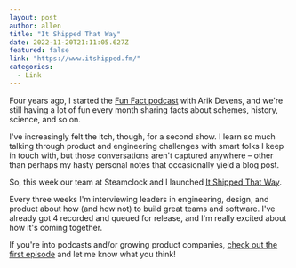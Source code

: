 ```yaml
---
layout: post
author: allen
title: "It Shipped That Way"
date: 2022-11-20T21:11:05.627Z
featured: false
link: "https://www.itshipped.fm/"
categories:
  - Link
---
```


Four years ago, I started the [Fun Fact podcast](https://funfact.fm/) with Arik Devens, and we're still having a lot of fun every month sharing facts about schemes, history, science, and so on.

I've increasingly felt the itch, though, for a second show. I learn so much talking through product and engineering challenges with smart folks I keep in touch with, but those conversations aren't captured anywhere – other than perhaps my hasty personal notes that occasionally yield a blog post.

So, this week our team at Steamclock and I launched [It Shipped That Way](https://www.itshipped.fm/).

Every three weeks I'm interviewing leaders in engineering, design, and product about how (and how not) to build great teams and software. I've already got 4 recorded and queued for release, and I'm really excited about how it's coming together. 

If you're into podcasts and/or growing product companies, [check out the first episode](https://www.itshipped.fm/episodes/1) and let me know what you think!
